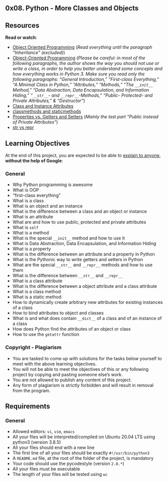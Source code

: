 ## 0x08. Python - More Classes and Objects

<div class="panel-body">
    <h2>Resources</h2>

<p><strong>Read or watch</strong>:</p>

<ul>
<li><a href="/rltoken/M-MFweENpRdEfRto_Gzlvg" title="Object Oriented Programming" target="_blank">Object Oriented Programming</a> (<em>Read everything until the paragraph “Inheritance” (excluded)</em>)</li>
<li><a href="/rltoken/_Awd8Gn4SBdq2FRd_bY8KA" title="Object-Oriented Programming" target="_blank">Object-Oriented Programming</a> (<em>Please be careful: in most of the following paragraphs, the author shows the way you should not use or write a class, in order to help you better understand some concepts and how everything works in Python 3. Make sure you read only the following paragraphs: “General Introduction,” “First-class Everything,” “A Minimal Class in Python,” “Attributes,” “Methods,” “The <code>__init__</code> Method,”  “Data Abstraction, Data Encapsulation, and Information Hiding,” “<code>__str__</code>- and <code>__repr__</code>-Methods,” “Public- Protected- and Private Attributes,” &amp; “Destructor”</em>)</li>
<li><a href="/rltoken/SGQIevRxW6lTgr4jGDzXbw" title="Class and Instance Attributes" target="_blank">Class and Instance Attributes</a> </li>
<li><a href="/rltoken/Ij1EnTg02gtIknOkNv4xGA" title="classmethods and staticmethods" target="_blank">classmethods and staticmethods</a> </li>
<li><a href="/rltoken/xjpk-jUNe0uGEzcNXbwIHQ" title="Properties vs. Getters and Setters" target="_blank">Properties vs. Getters and Setters</a> (<em>Mainly the last part “Public instead of Private Attributes”</em>)</li>
<li><a href="/rltoken/iu1ILT-t6FMuZvk7vRvfuQ" title="str vs repr" target="_blank">str vs repr</a> </li>
</ul>

<h2>Learning Objectives</h2>

<p>At the end of this project, you are expected to be able to <a href="/rltoken/hOViVT2nJU8jeBxvw52bjw" title="explain to anyone" target="_blank">explain to anyone</a>, <strong>without the help of Google</strong>:</p>

<h3>General</h3>

<ul>
<li>Why Python programming is awesome </li>
<li>What is OOP</li>
<li>“first-class everything”</li>
<li>What is a class</li>
<li>What is an object and an instance</li>
<li>What is the difference between a class and an object or instance</li>
<li>What is an attribute</li>
<li>What are and how to use public, protected and private attributes</li>
<li>What is <code>self</code></li>
<li>What is a method</li>
<li>What is the special <code>__init__</code> method and how to use it</li>
<li>What is Data Abstraction, Data Encapsulation, and Information Hiding</li>
<li>What is a property</li>
<li>What is the difference between an attribute and a property in Python</li>
<li>What is the Pythonic way to write getters and setters in Python</li>
<li>What are the special <code>__str__</code> and <code>__repr__</code> methods and how to use them</li>
<li>What is the difference between <code>__str__</code> and <code>__repr__</code></li>
<li>What is a class attribute</li>
<li>What is the difference between a object attribute and a class attribute</li>
<li>What is a class method</li>
<li>What is a static method</li>
<li>How to dynamically create arbitrary new attributes for existing instances of a class</li>
<li>How to bind attributes to object and classes</li>
<li>What is and what does contain <code>__dict__</code> of a class and of an instance of a class</li>
<li>How does Python find the attributes of an object or class</li>
<li>How to use the <code>getattr</code> function</li>
</ul>

<h3>Copyright - Plagiarism</h3>

<ul>
<li>You are tasked to come up with solutions for the tasks below yourself to meet with the above learning objectives.</li>
<li>You will not be able to meet the objectives of this or any following project by copying and pasting someone else’s work. </li>
<li>You are not allowed to publish any content of this project.</li>
<li>Any form of plagiarism is strictly forbidden and will result in removal from the program.</li>
</ul>

<h2>Requirements</h2>

<h3>General</h3>

<ul>
<li>Allowed editors: <code>vi</code>, <code>vim</code>, <code>emacs</code></li>
<li>All your files will be interpreted/compiled on Ubuntu 20.04 LTS using python3 (version 3.8.5)</li>
<li>All your files should end with a new line</li>
<li>The first line of all your files should be exactly <code>#!/usr/bin/python3</code></li>
<li>A <code>README.md</code> file, at the root of the folder of the project, is mandatory</li>
<li>Your code should use the pycodestyle (version <code>2.8.*</code>)</li>
<li>All your files must be executable</li>
<li>The length of your files will be tested using <code>wc</code></li>
</ul>

  </div>